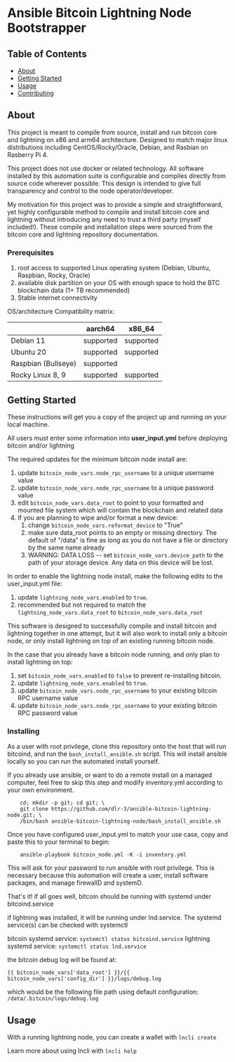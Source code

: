 # Ansible Bitcoin Lightning Node Bootstrapper 

## Table of Contents
+ [About](#about)
+ [Getting Started](#getting_started)
+ [Usage](#usage)
+ [Contributing](../CONTRIBUTING.md)

## About <a name = "about"></a>

This project is meant to compile from source, install and run bitcoin core and lightning on x86 and arm64 architecture.
Designed to match major linux distributions including CentOS/Rocky/Oracle, Debian, and Rasbian on Rasberry Pi 4.

This project does not use docker or related technology. All software installed by this automation suite is configurable
and compiles directly from source code wherever possible. This design is intended to give full transparency and control 
to the node operator/developer.

My motivation for this project was to provide a simple and straightforward, yet highly configurable method to compile
and install bitcoin core and lightning without introducing any need to trust a third party (myself included!). These
compile and installation steps were sourced from the bitcoin core and lightning repository documentation.

### Prerequisites
1. root access to supported Linux operating system (Debian, Ubuntu, Raspbian, Rocky, Oracle)
2. available disk partition on your OS with enough space to hold the BTC blockchain data (1+ TB recommended)
3. Stable internet connectivity

OS/architecture Compatibility matrix:

|                     | aarch64       | x86_64    |
| :------------------ |:-------------:| :--------:|
| Debian 11           | supported     | supported |
| Ubuntu 20           | supported     | supported |
| Raspbian (Bullseye) | supported     |           |
| Rocky Linux 8, 9    | supported     | supported |


## Getting Started <a name = "getting_started"></a>
These instructions will get you a copy of the project up and running on your local machine.


All users must enter some information into **user_input.yml** before deploying bitcoin and/or lightning

The required updates for the minimum bitcoin node install are:

1. update ```bitcoin_node_vars.node_rpc_username``` to a unique username value
2. update ```bitcoin_node_vars.node_rpc_username``` to a unique password value
3. edit ```bitcoin_node_vars.data_root``` to point to your formatted and mounted file system which will contain the blockchain and related data
4. If you are planning to wipe and/or format a new device:
   1. change ```bitcoin_node_vars.reformat_device``` to "True"
   2. make sure data_root points to an empty or missing directory. The default of "/data" is fine as long as you do not have a file or directory by the same name already
   3. WARNING: DATA LOSS -- set ```bitcoin_node_vars.device_path``` to the path of your storage device. Any data on this device will be lost.
   
In order to enable the lightning node install, make the following edits to the user_input.yml file:

1. update ```lightning_node_vars.enabled``` to ```true```.
2. recommended but not required to match the ```lightning_node_vars.data_root``` to ```bitcoin_node_vars.data_root```

This software is designed to successfully compile and install bitcoin and lightning together in one attempt, but it will
also work to install only a bitcoin node, or only install lightning on top of an existing running bitcoin node.

In the case that you already have a bitcoin node running, and only plan to install lightning on top:
   
1. set ```bitcoin_node_vars.enabled``` to ```false``` to prevent re-installing bitcoin.
2. update ```lightning_node_vars.enabled``` to ```true```.
3. update ```bitcoin_node_vars.node_rpc_username``` to your existing bitcoin RPC username value 
4. update ```bitcoin_node_vars.node_rpc_username``` to your existing bitcoin RPC password value


### Installing

As a user with root privilege, clone this repository onto the host that will run bitcoind, and run the 
`bash_install_ansible.sh` script. This will install ansible locally so you can run the automated install yourself.

If you already use ansible, or want to do a remote install on a managed computer, feel free to skip this step and modify
inventory.yml according to your own environment.

```commandline
    cd; mkdir -p git; cd git; \
    git clone https://github.com/dlr-3/ansible-bitcoin-lightning-node.git; \
    /bin/bash ansible-bitcoin-lightning-node/bash_install_ansible.sh
```

Once you have configured user_input.yml to match your use case, copy and paste this to your terminal to begin:

```commandline
    ansible-playbook bitcoin_node.yml -K -i inventory.yml 
```

This will ask for your password to run ansible with root privilege. This is necessary because this automation will
create a user, install software packages, and manage firewallD and systemD.

That's it! if all goes well, bitcoin should be running with systemd under bitcoind.service 

if lightning was installed, it will be running under lnd.service. The systemd service(s) can be checked with systemctl

bitcoin systemd service: ```systemctl status bitcoind.service```
lightning systemd service: ```systemctl status lnd.service```

the bitcoin debug log will be found at: 

```{{ bitcoin_node_vars['data_root'] }}/{{ bitcoin_node_vars['config_dir'] }}/logs/debug.log```

which would be the following file path using default configuration:
```/data/.bitcoin/logs/debug.log```
   


## Usage <a name = "usage"></a>

With a running lightning node, you can create a wallet with ```lncli create```

Learn more about using lncli with ```lncli help```
